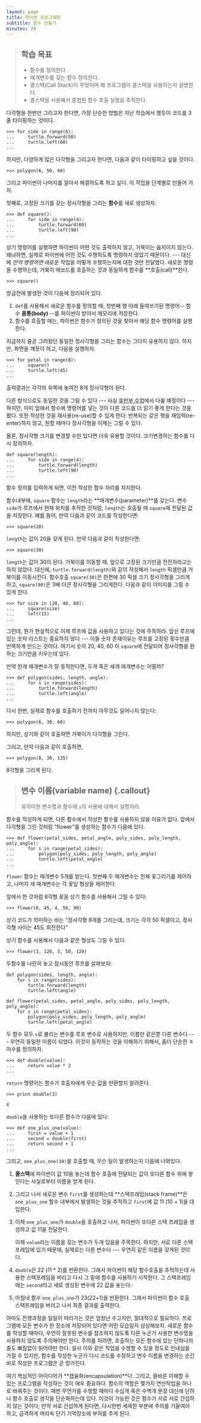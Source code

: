 ```yaml
---
layout: page
title: 파이썬 프로그래밍
subtitle: 함수 만들기
minutes: 20
---
```

> ## 학습 목표
>
> *   함수를 정의한다.
> *   매개변수를 갖는 함수 정의한다.
> *   콜스택(Call Stack)이 무엇이며 왜 프로그램이 콜스택을 사용하는지 설명한다.
> *   콜스택을 사용해서 중첩된 함수 호출 실행을 추적한다.

다각형을 한번만 그리고자 한다면, 가장 단순한 방법은 지난 학습에서 했듯이 코드를 3줄 타이핑하는 것이다.

~~~ {.input}
>>> for side in range(6):
...     turtle.forward(50)
...     turtle.left(60)
... 
~~~

하지만, 다양하게 많은 다각형을 그리고자 한다면, 다음과 같이 타이핑하고 싶을 것이다.

~~~ {.input}
>>> polygon(6, 50, 60)
~~~

그리고 파이썬이 나머지를 알아서 해결하도록 하고 싶다.
이 작업을 단계별로 만들어 가자.

첫째로, 고정된 크기를 갖는 정사각형을 그리는 **함수**를 새로 생성하자.

~~~ {.input}
>>> def square():
...     for side in range(4):
...         turtle.forward(60)
...         turtle.left(90)
...
~~~

상기 명령어를 실행하면 파이썬이 어떤 것도 출력하지 않고,
거북이는 움지이지 않는다. 왜냐하면, 실제로 파이썬에 어떤 것도 수행하도록 명령하지 않았기 때문이다.
--- 대신에 *만약 명령하면* 새로운 작업을 어떻게 수행하는지에 대한 것만 전달했다.
새로운 명령을 수행하는데, 거북이 메쏘드를 호출하는 것과 동일하게 함수를 **호출(call)**한다.

~~~ {.input}
>>> square()
~~~

방금전에 발생한 것이 다음에 정리되어 있다.

1.  `def`를 사용해서 새로운 함수를 정의할 때, 첫번째 행 아래 들여쓰기된 명령어-- 함수 **몸통(body)** --를 파이썬이 받아서 메모리에 저장한다.
2.  함수를 호출할 때는, 파이썬은 함수가 정의된 것을 찾아서 해당 함수 명령어를 실행한다.

지금까지 줄곧 그려왔던 동일한 정사각형을 그리는 함수는 그다지 유용하지 않다.
하지만, 화면을 깨끗이 하고, 다음을 실행하자.

~~~ {.input}
>>> for petal in range(8):
...     square()
...     turtle.left(45)
...
~~~

출력결과는 각각의 위쪽에 놓여진 8개 정사각형이 된다.

다른 방식으로도 동일한 것을 그릴 수 있다 --- 사실 [후반부 수업]()에서 다룰 예정이다 ---
하지만, 이미 앞에서 함수에 명령어를 넣는 것이 다른 코드를 더 읽기 좋게 한다는 것을 봤다.
또한 작성한 것을 재사용(re-use)할 수 있게 한다: 반복되는 같은 행을 재입력(re-enter)하지 않고,
원할 때마다 정사각형을 이제는 그릴 수 있다.

물론, 정사각형 크기를 변경할 수만 있다면 더욱 유용할 것이다. 크기변경하는 함수를 다시 정의하자.

~~~ {.input}
def square(length):
...     for side in range(4):
...         turtle.forward(length)
...         turtle.left(90)
...
~~~

함수 정의를 입력하게 되면, 이전 작성한 함수 자리를 차지한다.

함수내부에, `square` 함수는 `length`라는 **매개변수(parameter)**를 갖는다.
변수 `side`가 루프에서 현재 위치를 추적한 것처럼, `length`는 호출될 때 `square`에 전달된 값을 저장한다.
예를 들어, 만약 다음과 같이 코드를 작성한다면:

~~~ {.input}
>>> square(20)
~~~

`length`는 값이 20을 갖게 된다.
만약 다음과 같이 작성한다면:

~~~ {.input}
>>> square(30)
~~~

`length`는 값이 30이 된다.
거북이를 이동할 때, 앞으로 고정된 크기만큼 전진하라고는 하지 않았다.
대신에, `turtle.forward(length)`와 같이 작성해서 `length` 픽셀만큼 거북이를 이동시킨다.
함수호출 `square(30)`은 한편에 30 픽셀 크기 정사각형을 그리게 하고, `square(90)`은
3배 더큰 정사각형을 그리게한다.
다음과 같이 이미지를 그릴 수 있게 한다.

~~~ {.input}
>>> for size in [20, 40, 60]:
...     square(size)
...     left(15)
...
~~~

그런데, 뭔가 현실적으로 이제 루프에 값을 사용하고 있다는 것에 주목하라.
앞선 루프에 있는 숫자 리스트는 중요하지 않다 --- 이들 숫자 존재이유는 루프를 고정된 횟수만큼 반복하게 만드는 것이다.
여기서 숫자 20, 40, 60 이 `square`에 전달되어 정사각형을 원하는 크기만큼 키우는데 있다. 

만약 한개 매개변수가 잘 동작한다면, 두개 혹은 세개 매개변수는 어떨까?

~~~ {.input}
>>> def polygon(sides, length, angle):
...     for s in range(sides):
...         turtle.forward(length)
...         turtle.left(angle)
...
~~~

다시 한번, 실제로 함수를 호출하기 전까지 아무것도 일어나지 않는다:

~~~ {.input}
>>> polygon(6, 30, 60)
~~~

하지만, 상기와 같이 호출하면 거북이가 다각형을 그린다.

그리고, 만약 다음과 같이 호출하면, 

~~~ {.input}
>>> polygon(8, 30, 135)
~~~

8각형을 그리게 된다.

> ## 변수 이름(variable name) {.callout}
>
> 유의미한 변수명과 함수에 `s`의 사용에 대해서 설명하라.

함수를 작성하게 되면, 다른 함수에서 작성한 함수를 사용하지 않을 이유가 없다.
앞에서 다각형을 그린 것처럼 "flower"를 생성하는 함수가 다음에 있다.

~~~ {.input}
>>> def flower(petal_sides, petal_angle, poly_sides, poly_length, poly_angle):
...     for s in range(petal_sides):
...         polygon(poly_sides, poly_length, poly_angle)
...         turtle.left(petal_angle)
...
~~~

`flower` 함수는 매개변수 5개를 받는다. 
첫번째 두 매개변수는 전체 꽃그리기를 제어하고, 나머지 세 매개변수는 각 꽃잎 형상을 제어한다.


앞에서 한 것처럼 8각형 꽃을 상기 함수를 사용해서 그릴 수 있다:

~~~ {.input}
>>> flower(8, 45, 4, 50, 90)
~~~

상기 코드가 의미하는 바는 "정사각형 8개를 그리는데, 크기는 각각 50 픽셀이고, 정사각형 사이는 45도 회전한다"

상기 함수를 사용해서 다음과 같은 형상도 그릴 수 있다.

~~~ {.input
>>> flower(3, 120, 3, 50, 120)
~~~

두함수를 나란히 놓고 잠시동안 루프를 살펴보자:

~~~ {.python}
def polygon(sides, length, angle):
    for s in range(sides):
        turtle.forward(length)
        turtle.left(angle)

def flower(petal_sides, petal_angle, poly_sides, poly_length, poly_angle):
    for s in range(petal_sides):
        polygon(poly_sides, poly_length, poly_angle)
        turtle.left(petal_angle)
~~~

두 함수 모두 `s`로 불리는 변수를 루프 변수로 사용하지만, 이름만 같은뿐 다른 변수다 ---
우연히 동일한 이름이 되었다. 이것이 동작하는 것을 이해하기 위해서, 좀더 단순한 ㅎ마수를 정의하자.

~~~ {.python}
>>> def double(value):
...     return value * 2
...
~~~

`return` 명령어는 함수가 호출자에게 무슨 값을 반환할지 알려준다.

~~~ {.input}
>>> print double(3)
~~~
~~~ {.output}
4
~~~

`double`을 사용하는 또다른 함수가 다음에 있다:

~~~ {.input}
>>> def one_plus_one(value):
...     first = value + 1
...     second = double(first)
...     return second + 1
...
~~~

그리고, `one_plus_one(10)`을 호출할 때, 무슨 일이 발생하는지 다음에 나와있다.

1.  **콜스택**에 파이썬이 값 10을 놓는데 함수 호출에 전달되는 값이 또다른 함수 위에 쌓인다는 
    사실로부터 이름을 얻게 된다.

2.  그리고 나서 새로운 변수 `first`를 생성하는데 **스택프레임(stack frame)**은 
    `one_plus_one` 함수 내부에서 발생하는 것을 추적하고 `first`에 값 11 (10 + 1)을 대입한다.

3.  이제 `one_plus_one`가 `double`을 호출하고 나서, 
    파이썬이 또다른 스택 프레임을 생성하고 값 11을 전달한다.

    이제 `value`라는 이름을 갖는 변수가 두개 있음을 주목한다.
    하지만, 서로 다른 스택프레임에 있기 때문에, 실제로는 다른 변수다 --- 우연히 같은 이름을 갖게된 것이다.

4.  `double`은 22 (11 * 2)를 반환한다. 그래서 파이썬이 해당 함수호출을 추적하는데 사용한 스택프레임을 버리고 
    다시 그 밑에 함수를 사용하기 시작한다. 그 스택프레임에는 `second`라고 새로 생성된 변수에 22 값을 놓는다:

5.  마침내 함수 `one_plus_one`가 23(22+1)을 반환한다. 그래서 파이썬이 함수 호출 스택프레임을 버리고 나서
    최종 결과를 출력한다.

아마도 진행과정을 일일이 따라가는 것은 엄청난 수고지만, 절대적으로 필요하다.
프로그램에 모든 변수가 한 장소에 저장되어 있다면 어떤 모습일지 상상해보자.
새로운 함수를 작성할 때마다, 우연히 잘못된 변수를 참조하지 않도록 다른 누군가 사용한 변수명을 사용하지 않도록 주의해야만 한다.
주의를 하려면, 호출하는 모든 함수에 있는 단하나의 줄도 빠짐없이 읽어야만 한다.
설사 이와 같은 작업을 수행할 수 있을 정도로 인내심을 가질 수 있지만,
함수를 작성한 누군가 다시 코드를 수정하고 변수 이름을 변경하는 순간 바로 작성한 프로그램은 곧 망가진다. 

여기 핵심적인 아이디어가 **캡슐화(encapsulation)**다.
그리고, 올바른 이해할 수 있는 프로그램을 작성하는 것이 매우 중요하다.
함수의 역할은 몇가지 연산작업을 하나로 바꿔주는 것이다.
매번 무언가를 수행할 때마다 수십개 혹은 수백개 문장 대신에 단하나 함수 호출로 생각을 단순화하는데 있다.
이것이 가능한 것은 함수가 서로 서로 간섭하지 않는 것이다; 만약 서로 간섭하게 된다면,
다시한번 세세한 부분에 주의를 기울여야 하고, 급격하게 머리속 단기 기억장소에 부하를 주게 된다.

